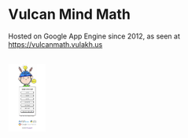# Vulcan Mind Math
 
Hosted on Google App Engine since 2012, as seen at https://vulcanmath.vulakh.us<br><br>

<img src=https://raw.githubusercontent.com/999Vulcan/VulcanMath/main/Screenshot.png width=75>
